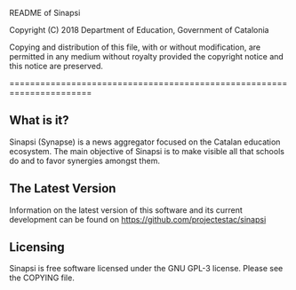 README of Sinapsi

  Copyright (C) 2018 Department of Education, Government of Catalonia

  Copying and distribution of this file, with or without modification,
  are permitted in any medium without royalty provided the copyright
  notice and this notice are preserved.

======================================================================

  What is it?
  -----------

  Sinapsi (Synapse) is a news aggregator focused on the Catalan
  education ecosystem. The main objective of Sinapsi is to make
  visible all that schools do and to favor synergies amongst them.

  The Latest Version
  ------------------

  Information on the latest version of this software and its current
  development can be found on https://github.com/projectestac/sinapsi

  Licensing
  ---------

  Sinapsi is free software licensed under the GNU GPL-3 license.
  Please see the COPYING file.
